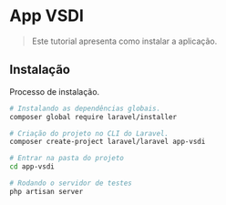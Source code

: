 # App VSDI
> Este tutorial apresenta como instalar a aplicação.
## Instalação
Processo de instalação.

```bash
# Instalando as dependências globais.
composer global require laravel/installer

# Criação do projeto no CLI do Laravel.
composer create-project laravel/laravel app-vsdi

# Entrar na pasta do projeto
cd app-vsdi

# Rodando o servidor de testes
php artisan server

```